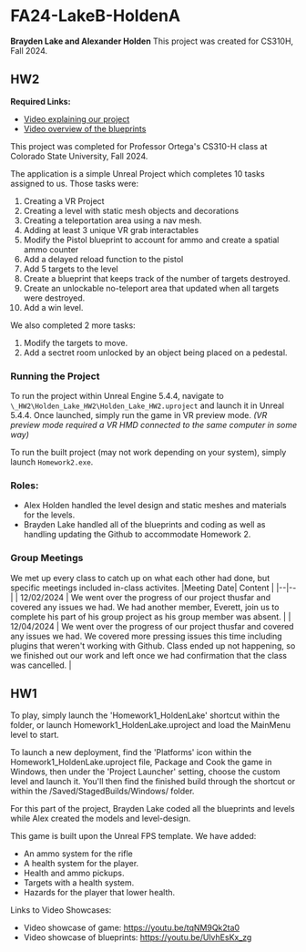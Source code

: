 # FA24-LakeB-HoldenA
**Brayden Lake and Alexander Holden**
This project was created for CS310H, Fall 2024.

## HW2
**Required Links:**
 - [Video explaining our project](https://youtu.be/T6fiqh8qk58)
 - [Video overview of the blueprints](https://youtu.be/PgmFMTYD9xA)

This project was completed for Professor Ortega's CS310-H class at Colorado State University, Fall 2024.

The application is a simple Unreal Project which completes 10 tasks assigned to us. Those tasks were:

 1. Creating a VR Project
 2. Creating a level with static mesh objects and decorations
 3. Creating a teleportation area using a nav mesh.
 4. Adding at least 3 unique VR grab interactables
 5. Modify the Pistol blueprint to account for ammo and create a spatial ammo counter
 6. Add a delayed reload function to the pistol
 7. Add 5 targets to the level
 8. Create a blueprint that keeps track of the number of targets destroyed.
 9. Create an unlockable no-teleport area that updated when all targets were destroyed.
 10. Add a win level.

We also completed 2 more tasks:
 1. Modify the targets to move.
 2. Add a sectret room unlocked by an object being placed on a pedestal.

### Running the Project
To run the project within Unreal Engine 5.4.4, navigate to `\_HW2\Holden_Lake_HW2\Holden_Lake_HW2.uproject` and launch it in Unreal 5.4.4. Once launched, simply run the game in VR preview mode. 
*(VR preview mode required a VR HMD connected to the same computer in some way)*

To run the built project (may not work depending on your system), simply launch `Homework2.exe`.

### Roles:
- Alex Holden handled the level design and static meshes and materials for the levels.
- Brayden Lake handled all of the blueprints and coding as well as handling updating the Github to accommodate Homework 2.

### Group Meetings
We met up every class to catch up on what each other had done, but specific meetings included in-class activites.
|Meeting Date| Content |
|--|--|
| 12/02/2024 | We went over the progress of our project thusfar and covered any issues we had. We had another member, Everett, join us to complete his part of his group project as his group member was absent. |
| 12/04/2024 | We went over the progress of our project thusfar and covered any issues we had. We covered more pressing issues this time including plugins that weren't working with Github. Class ended up not happening, so we finished out our work and left once we had confirmation that the class was cancelled. |




## HW1
To play, simply launch the 'Homework1_HoldenLake' shortcut within the folder, or launch Homework1_HoldenLake.uproject and load the MainMenu level to start.

To launch a new deployment, find the 'Platforms' icon within the Homework1_HoldenLake.uproject file, Package and Cook the game in Windows, then under the 'Project Launcher' setting, choose the custom level and launch it. 
You'll then find the finished build through the shortcut or within the /Saved/StagedBuilds/Windows/ folder.

For this part of the project, Brayden Lake coded all the blueprints and levels while Alex created the models and level-design.

This game is built upon the Unreal FPS template.
We have added:
- An ammo system for the rifle
- A health system for the player.
- Health and ammo pickups.
- Targets with a health system.
- Hazards for the player that lower health.

Links to Video Showcases:
- Video showcase of game: https://youtu.be/tqNM9Qk2ta0
- Video showcase of blueprints: https://youtu.be/UlvhEsKx_zg
